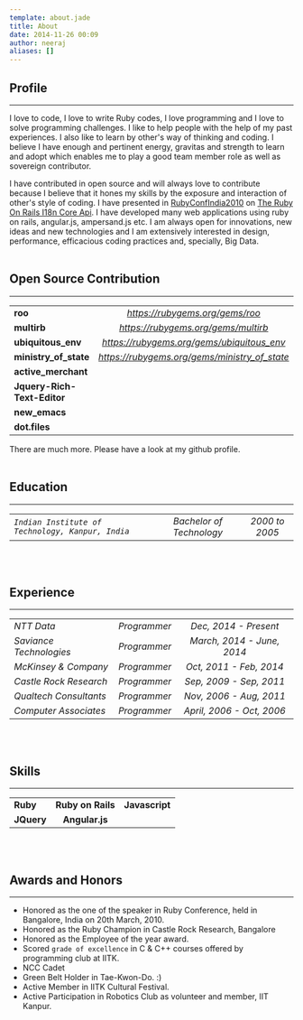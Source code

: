 ```yaml
---
template: about.jade
title: About
date: 2014-11-26 00:09
author: neeraj
aliases: []
---
```

  
## Profile
---
I love to code, I love to write Ruby codes, I love programming and I love to solve programming challenges. I like to help people with the help of my past experiences. I also like to learn by other's way of thinking and coding. I believe I have enough and pertinent energy, gravitas and strength to learn and adopt which enables me to play a good team member role as well as sovereign contributor. 

I have contributed in open source and will always love to contribute because I believe that it hones my skills by the exposure and interaction of other's style of coding. I have presented in [RubyConfIndia2010](http://rubyconfindia.org/2010/) on [The Ruby On Rails I18n Core Api](http://www.slideshare.net/neerajkumar09/the-ruby-on-rails-i18n-core-api). I have developed many web applications using ruby on rails, angular.js, ampersand.js etc. I am always open for innovations, new ideas and new technologies and I am extensively interested in design, performance, efficacious coding practices and, specially, Big Data. 
<br/><br/>
## Open Source Contribution
---
|                                                  |                          |                |
|:------------------------------------------------|:------------------------:|:--------------:|
|**roo** | *https://rubygems.org/gems/roo* | *https://github.com/neerajkumar/roo* |
|**multirb** | *https://rubygems.org/gems/multirb* | *https://github.com/neerajkumar/multirb* |
|**ubiquitous_env** | *https://rubygems.org/gems/ubiquitous_env* | *https://github.com/neerajkumar/ubiquitous_env* |
|**ministry_of_state** | *https://rubygems.org/gems/ministry_of_state* | *https://github.com/neerajkumar/ministry_of_state* |
|**active_merchant** | | *https://github.com/neerajkumar/active_merchant* |
|**Jquery-Rich-Text-Editor** | | *https://github.com/neerajkumar/Jquery-Rich-Text-Editor* |
|**new_emacs** | | *https://github.com/neerajkumar/new_emacs* |
|**dot.files** | | *https://github.com/neerajkumar/dot.files* |

There are much more. Please have a look at my github profile.
<br/><br/>
## Education
---
|                                                  |                          |                |
|:------------------------------------------------|:------------------------:|:--------------:|
|*`Indian Institute of Technology, Kanpur, India`* | *Bachelor of Technology* | *2000 to 2005* |
<br/><br/>
## Experience
---
|                                                  |                          |                |
|:------------------------------------------------|:------------------------:|:--------------:|
|*NTT Data* | *Programmer* | *Dec, 2014 - Present* |
|*Saviance Technologies* | *Programmer* | *March, 2014 - June, 2014* |
|*McKinsey & Company* | *Programmer* | *Oct, 2011 - Feb, 2014* |
|*Castle Rock Research* | *Programmer* | *Sep, 2009 - Sep, 2011* |
|*Qualtech Consultants* | *Programmer* | *Nov, 2006 - Aug, 2011* |
|*Computer Associates* | *Programmer* | *April, 2006 - Oct, 2006* |

<br/><br/>
## Skills
---
|                                                  |                          |                |
|:------------------------------------------------|:------------------------:|:--------------:|
|**Ruby** | **Ruby on Rails** | **Javascript** |
|**JQuery** | **Angular.js** | 
<br/><br/>
## Awards and Honors
---
* Honored as the one of the speaker in Ruby Conference, held in Bangalore, India on 20th March, 2010. 
* Honored as the Ruby Champion in Castle Rock Research, Bangalore
* Honored as the Employee of the year award.
* Scored ```grade of excellence``` in C & C++ courses offered by programming club at IITK. 
* NCC Cadet
* Green Belt Holder in Tae-Kwon-Do. :)
* Active Member in IITK Cultural Festival.
* Active Participation in Robotics Club as volunteer and member, IIT Kanpur.
<br/><br/>
